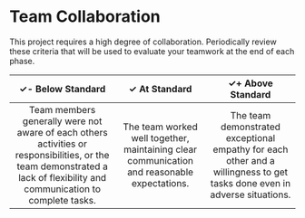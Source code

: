 # Team Collaboration

This project requires a high degree of collaboration. Periodically review these criteria that will be used to evaluate your teamwork at the end of each phase.

| ✓-  Below Standard | ✓  At Standard | ✓+  Above Standard |
| :---: | :---: | :---: |
| Team members generally were not aware of each others activities or responsibilities, or the team demonstrated a lack of flexibility and communication to complete tasks. | The team worked well together, maintaining clear communication and reasonable expectations. | The team demonstrated exceptional empathy for each other and a willingness to get tasks done even in adverse situations. |

